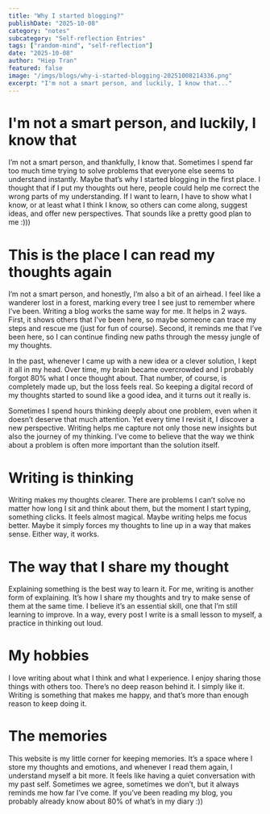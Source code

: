 ```yaml
---
title: "Why I started blogging?"
publishDate: "2025-10-08"
category: "notes"
subcategory: "Self-reflection Entries"
tags: ["random-mind", "self-reflection"]
date: "2025-10-08"
author: "Hiep Tran"
featured: false
image: "/imgs/blogs/why-i-started-blogging-20251008214336.png"
excerpt: "I'm not a smart person, and luckily, I know that..."
---
```


# I'm not a smart person, and luckily, I know that

I’m not a smart person, and thankfully, I know that. Sometimes I spend far too much time trying to solve problems that everyone else seems to understand instantly. Maybe that’s why I started blogging in the first place. I thought that if I put my thoughts out here, people could help me correct the wrong parts of my understanding. If I want to learn, I have to show what I know, or at least what I think I know, so others can come along, suggest ideas, and offer new perspectives. That sounds like a pretty good plan to me :)))

# This is the place I can read my thoughts again

I’m not a smart person, and honestly, I’m also a bit of an airhead. I feel like a wanderer lost in a forest, marking every tree I see just to remember where I’ve been. Writing a blog works the same way for me. It helps in 2 ways. First, it shows others that I’ve been here, so maybe someone can trace my steps and rescue me (just for fun of course). Second, it reminds me that I’ve been here, so I can continue finding new paths through the messy jungle of my thoughts.

In the past, whenever I came up with a new idea or a clever solution, I kept it all in my head. Over time, my brain became overcrowded and I probably forgot 80% what I once thought about. That number, of course, is completely made up, but the loss feels real. So keeping a digital record of my thoughts started to sound like a good idea, and it turns out it really is.

Sometimes I spend hours thinking deeply about one problem, even when it doesn’t deserve that much attention. Yet every time I revisit it, I discover a new perspective. Writing helps me capture not only those new insights but also the journey of my thinking. I’ve come to believe that the way we think about a problem is often more important than the solution itself.

# Writing is thinking

Writing makes my thoughts clearer. There are problems I can’t solve no matter how long I sit and think about them, but the moment I start typing, something clicks. It feels almost magical. Maybe writing helps me focus better. Maybe it simply forces my thoughts to line up in a way that makes sense. Either way, it works.

# The way that I share my thought

Explaining something is the best way to learn it. For me, writing is another form of explaining. It’s how I share my thoughts and try to make sense of them at the same time. I believe it’s an essential skill, one that I’m still learning to improve. In a way, every post I write is a small lesson to myself, a practice in thinking out loud.

# My hobbies

I love writing about what I think and what I experience. I enjoy sharing those things with others too. There’s no deep reason behind it. I simply like it. Writing is something that makes me happy, and that’s more than enough reason to keep doing it.

# The memories

This website is my little corner for keeping memories. It’s a space where I store my thoughts and emotions, and whenever I read them again, I understand myself a bit more. It feels like having a quiet conversation with my past self. Sometimes we agree, sometimes we don’t, but it always reminds me how far I’ve come. If you’ve been reading my blog, you probably already know about 80% of what’s in my diary :))
